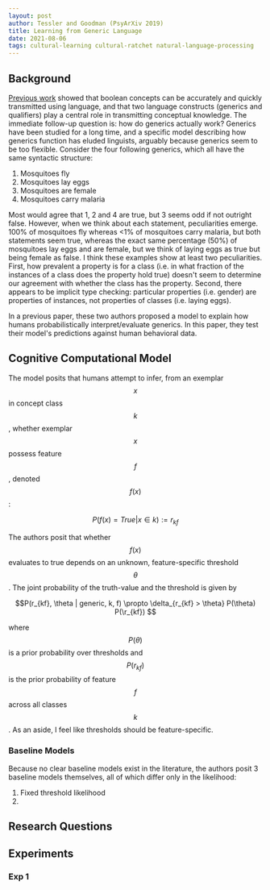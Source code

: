 ```yaml
---
layout: post
author: Tessler and Goodman (PsyArXiv 2019)
title: Learning from Generic Language
date: 2021-08-06
tags: cultural-learning cultural-ratchet natural-language-processing
---
```


## Background

[Previous work](../_kernel_papers/chopra_cogsci_2019_first_crank_cultural_ratchet.md) showed
that boolean concepts can be accurately and quickly transmitted using language, and that two language
constructs (generics and qualifiers) play a central role in transmitting conceptual knowledge. The immediate
follow-up question is: how do generics actually work? Generics have been studied for a long time,
and a specific model describing how generics function has eluded linguists, arguably because generics
seem to be too flexible. Consider the four following generics, which all have the same syntactic structure:

1. Mosquitoes fly
2. Mosquitoes lay eggs
3. Mosquitoes are female
4. Mosquitoes carry malaria

Most would agree that 1, 2 and 4 are true, but 3 seems odd if not outright false.
However, when we think about each statement, peculiarities emerge. 100% of mosquitoes fly whereas <1% of mosquitoes
carry malaria, but both statements seem true, whereas the exact same
percentage (50%) of mosquitoes lay eggs and are female, but we think of laying eggs as true but being female as false.
I think these examples show at least two peculiarities.
First, how prevalent a property is for a class (i.e. in what fraction of the instances of a class does the 
property hold true) doesn't seem to determine our agreement with whether the class has the property. Second,
there appears to be implicit type checking: particular properties (i.e. gender) are properties of instances,
not properties of classes (i.e. laying eggs).

In a previous paper, these two authors proposed a model to explain how humans probabilistically 
interpret/evaluate generics. In this paper, they test their model's predictions against human behavioral data. 

## Cognitive Computational Model

The model posits that humans attempt to infer, from an exemplar $$x$$ in concept class $$k$$, whether
exemplar $$x$$ possess feature $$f$$, denoted $$f(x)$$:

$$P(f(x) = True | x \in k) := r_{kf}$$

The authors posit that whether $$f(x)$$ evaluates to true depends on an unknown, feature-specific 
threshold $$ \theta$$. The joint probability of the truth-value and the threshold is given by

$$P(r_{kf}, \theta | generic, k, f) \propto \delta_{r_{kf} > \theta} P(\theta) P(\r_{kf}) $$

where $$P(\theta)$$ is a prior probability over thresholds and $$P(r_{kf})$$ is the prior probability of
feature $$f$$ across all classes $$k$$. As an aside, I feel like thresholds should be feature-specific.

### Baseline Models

Because no clear baseline models exist in the literature, the authors posit 3 baseline models themselves, 
all of which differ only in the likelihood:

1. Fixed threshold likelihood
2. 

## Research Questions

## Experiments

### Exp 1
